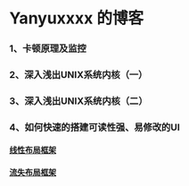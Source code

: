 # Yanyuxxxx 的博客

### 1、卡顿原理及监控
### 2、深入浅出UNIX系统内核（一）
### 3、深入浅出UNIX系统内核（二）
### 4、如何快速的搭建可读性强、易修改的UI
#### [线性布局框架](https://github.com/Yanyuxxxx/YUTableLayoutView)
#### [流失布局框架](https://github.com/Yanyuxxxx/YUFlowLayoutView)
